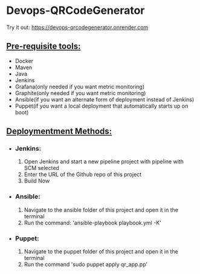 # Devops-QRCodeGenerator
Try it out: https://devops-qrcodegenerator.onrender.com
<h2><u>Pre-requisite tools:</u></h2>
<ul>
  <li>Docker</li>
  <li>Maven</li>
  <li>Java</li>
  <li>Jenkins</li>
  <li>Grafana(only needed if you want metric monitoring)</li>
  <li>Graphite(only needed if you want metric monitoring)</li>
  <li>Ansible(if you want an alternate form of deployment instead of Jenkins)</li>
  <li>Puppet(if you want a local deployment that automatically starts up on boot)</li>
</ul>

<h2><u>Deploymentment Methods:</u></h2>
<ul>
  <li>
    <h3>Jenkins:</h3>
    <ol>
      <li>Open Jenkins and start a new pipeline project with pipeline with SCM selected</li>
      <li>Enter the URL of the Github repo of this project</li>
      <li>Build Now</li>
    </ol>
  </li>
  <li>
    <h3>Ansible:</h3>
    <ol>
      <li>Navigate to the ansible folder of this project and open it in the terminal</li>
      <li>Run the command: 'ansible-playbook playbook.yml -K'</li>
    </ol>
  </li>
  <li>
    <h3>Puppet:</h3>
    <ol>
      <li>Navigate to the puppet folder of this project and open it in the terminal</li>
      <li>Run the command 'sudo puppet apply qr_app.pp'</li>
    </ol>
  </li>
</ul>
